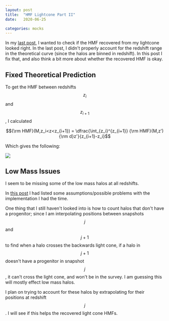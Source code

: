 ```yaml
---
layout: post
title:  "HMF Lightcone Part II"
date:   2020-06-25

categories: mocks
---
```


In my <a href="https://ndrakos.github.io/blog/mocks/HMF_Lightcone/">last post</a>, I wanted to check if the HMF recovered from my lightcone looked right. In the last post, I didn't properly account for the redshift range in the theoretical curve (since the halos are binned in redshift). In this post I fix that, and also think a bit more about whether the recovered HMF is okay.


## Fixed Theoretical Prediction

To get the HMF between redshifts $$z_{i}$$ and $$z_{i+1}$$, I calculated

$${\rm HMF}(M,z_i<z<z_{i+1}) = \dfrac{\int_{z_i}^{z_{i+1}} {\rm HMF}(M,z'){\rm d}z'}{z_{i+1}-z_i}$$

Which gives the following:

<img src="{{ site.baseurl }}/assets/plots/20200625_HMF_lightcone.png">



## Low Mass Issues

I seem to be missing some of the low mass halos at all redshifts.

In <a href="https://ndrakos.github.io/blog/mocks/Light_Cone_Tests/">this post</a> I had listed some assumptions/possible problems with the implementation I had the time.

One thing that I still haven't looked into is how to count halos that don't have a progenitor; since I am interpolating positions between snapshots $$j$$ and $$j+1$$ to find when a halo crosses the backwards light cone, if a halo in $$j+1$$ doesn't have a progenitor in snapshot $$j$$, it can't cross the light cone, and won't be in the survey. I am guessing this will mostly effect low mass halos.

I plan on trying to account for these halos by extrapolating for their positions at redshift $$j$$. I will see if this helps the recovered light cone HMFs.
